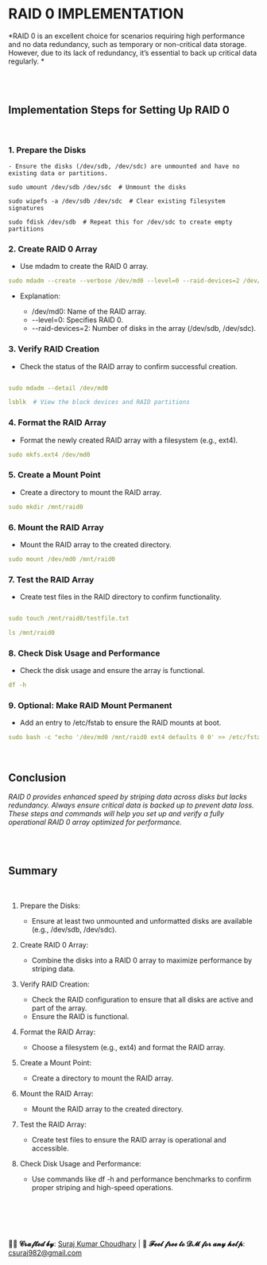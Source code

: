 # RAID 0 IMPLEMENTATION


*RAID 0 is an excellent choice for scenarios requiring high performance and no data redundancy, such as temporary or non-critical data storage. However, due to its lack of redundancy, it’s essential to back up critical data regularly. *





<br>
<br>

## Implementation Steps  for Setting Up RAID 0

<br>

### 1. Prepare the Disks
    - Ensure the disks (/dev/sdb, /dev/sdc) are unmounted and have no existing data or partitions.

```YML
sudo umount /dev/sdb /dev/sdc  # Unmount the disks

sudo wipefs -a /dev/sdb /dev/sdc  # Clear existing filesystem signatures

sudo fdisk /dev/sdb  # Repeat this for /dev/sdc to create empty partitions

```

### 2. Create RAID 0 Array
  - Use mdadm to create the RAID 0 array.


```yml
sudo mdadm --create --verbose /dev/md0 --level=0 --raid-devices=2 /dev/sdb /dev/sdc
```
  - Explanation:

    - /dev/md0: Name of the RAID array.
    - --level=0: Specifies RAID 0.
    - --raid-devices=2: Number of disks in the array (/dev/sdb, /dev/sdc).

### 3. Verify RAID Creation
  - Check the status of the RAID array to confirm successful creation.

```yml

sudo mdadm --detail /dev/md0

lsblk  # View the block devices and RAID partitions

```

### 4. Format the RAID Array
  - Format the newly created RAID array with a filesystem (e.g., ext4).

```yml
sudo mkfs.ext4 /dev/md0
```

### 5. Create a Mount Point
  - Create a directory to mount the RAID array.

```yml
sudo mkdir /mnt/raid0
```

### 6. Mount the RAID Array
  - Mount the RAID array to the created directory.

```yml
sudo mount /dev/md0 /mnt/raid0
```

### 7. Test the RAID Array
  - Create test files in the RAID directory to confirm functionality.

```yml

sudo touch /mnt/raid0/testfile.txt

ls /mnt/raid0

```

### 8. Check Disk Usage and Performance
  - Check the disk usage and ensure the array is functional.

```yml
df -h
```
### 9. Optional: Make RAID Mount Permanent
  - Add an entry to /etc/fstab to ensure the RAID mounts at boot.

```yml
sudo bash -c "echo '/dev/md0 /mnt/raid0 ext4 defaults 0 0' >> /etc/fstab"
```
<br>

## Conclusion
*RAID 0 provides enhanced speed by striping data across disks but lacks redundancy. Always ensure critical data is backed up to prevent data loss. These steps and commands will help you set up and verify a fully operational RAID 0 array optimized for performance.*






<br>
<br>


## Summary

<br>


1. Prepare the Disks:

    - Ensure at least two unmounted and unformatted disks are available (e.g., /dev/sdb, /dev/sdc).

2. Create RAID 0 Array:

    - Combine the disks into a RAID 0 array to maximize performance by striping data.

3. Verify RAID Creation:

    - Check the RAID configuration to ensure that all disks are active and part of the array.
    - Ensure the RAID is functional.

4. Format the RAID Array:

    - Choose a filesystem (e.g., ext4) and format the RAID array.
5. Create a Mount Point:

    - Create a directory to mount the RAID array.

6. Mount the RAID Array:

    - Mount the RAID array to the created directory.

7. Test the RAID Array:

    - Create test files to ensure the RAID array is operational and accessible.

8. Check Disk Usage and Performance:

    - Use commands like df -h and performance benchmarks to confirm proper striping and high-speed operations.













<br>
<br>
<br>
<br>



**👨‍💻 𝓒𝓻𝓪𝓯𝓽𝓮𝓭 𝓫𝔂**: [Suraj Kumar Choudhary](https://github.com/Surajkumar4-source) | 📩 **𝓕𝓮𝓮𝓵 𝓯𝓻𝓮𝓮 𝓽𝓸 𝓓𝓜 𝓯𝓸𝓻 𝓪𝓷𝔂 𝓱𝓮𝓵𝓹**: [csuraj982@gmail.com](mailto:csuraj982@gmail.com)





<br>
